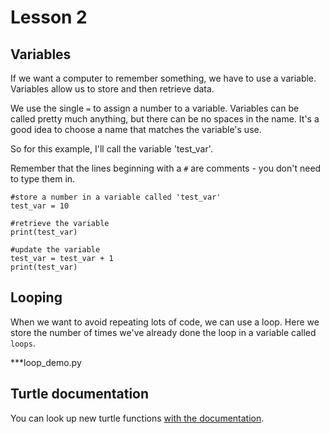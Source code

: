 # Lesson 2

## Variables

If we want a computer to remember something, we have to use a variable. Variables allow us to store and then retrieve data.

We use the single `=` to assign a number to a variable. Variables can be called pretty much anything, but there can be no spaces in the name. It's a good idea to choose a name that matches the variable's use. 

So for this example, I'll call the variable 'test_var'.

Remember that the lines beginning with a `#` are comments - you don't need to type them in.

~~~ { .python .numberLines }
#store a number in a variable called 'test_var'
test_var = 10

#retrieve the variable
print(test_var)

#update the variable
test_var = test_var + 1
print(test_var)
~~~

## Looping 

When we want to avoid repeating lots of code, we can use a loop. Here we store the number of times we've already done the loop
in a variable called `loops`.

***loop_demo.py

## Turtle documentation

You can look up new turtle functions [with the documentation](http://docs.python.org/2/library/turtle.html#turtle-methods).
